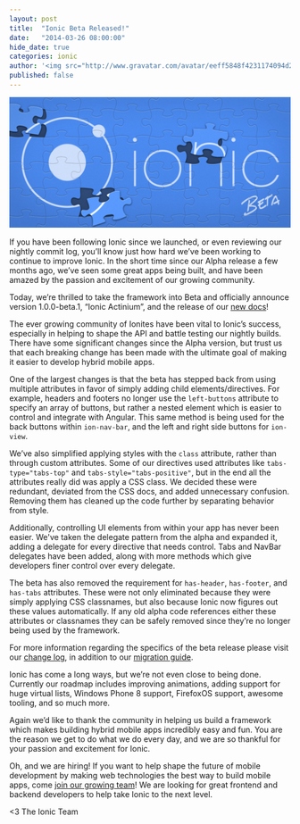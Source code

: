 ```yaml
---
layout: post
title:  "Ionic Beta Released!"
date:   "2014-03-26 08:00:00"
hide_date: true
categories: ionic
author: '<img src="http://www.gravatar.com/avatar/eeff5848f4231174094d2bc3cce26a05?s=48&amp;d=mm" class="author-icon"><a href="http://twitter.com/adamdbradley">@adamdbradley</a>'
published: false
---
```


<img class="showcase-image" src="/img/blog/beta-header.png">

If you have been following Ionic since we launched, or even reviewing our nightly commit log, you’ll know just how hard we’ve been working to continue to improve Ionic. In the short time since our Alpha release a few months ago, we’ve seen some great apps being built, and have been amazed by the passion and excitement of our growing community.

Today, we’re thrilled to take the framework into Beta and officially announce version 1.0.0-beta.1, “Ionic Actinium”, and the release of our [new docs](/docs/api/)!

The ever growing community of Ionites have been vital to Ionic’s success, especially in helping to shape the API and battle testing our nightly builds. There have some significant changes since the Alpha version, but trust us that each breaking change has been made with the ultimate goal of making it easier to develop hybrid mobile apps.

One of the largest changes is that the beta has stepped back from using multiple attributes in favor of simply adding child elements/directives. For example, headers and footers no longer use the `left-buttons` attribute to specify an array of buttons, but rather a nested element which is easier to control and integrate with Angular. This same method is being used for the back buttons within `ion-nav-bar`, and the left and right side buttons for `ion-view`.

We’ve also simplified applying styles with the `class` attribute, rather than through custom attributes. Some of our directives used attributes like `tabs-type="tabs-top"` and `tabs-style="tabs-positive"`, but in the end all the attributes really did was apply a CSS class. We decided these were redundant, deviated from the CSS docs, and added unnecessary confusion. Removing them has cleaned up the code further by separating behavior from style.

Additionally, controlling UI elements from within your app has never been easier. We've taken the delegate pattern from the alpha and expanded it, adding a delegate for every directive that needs control. Tabs and NavBar delegates have been added, along with more methods which give developers finer control over every delegate.

The beta has also removed the requirement for `has-header`, `has-footer`, and `has-tabs` attributes. These were not only eliminated because they were simply applying CSS classnames, but also because Ionic now figures out these values automatically. If any old alpha code references either these attributes or classnames they can be safely removed since they’re no longer being used by the framework.

For more information regarding the specifics of the beta release please visit our [change log](https://github.com/driftyco/ionic/blob/master/CHANGELOG.md), in addition to our [migration guide](https://github.com/driftyco/ionic/blob/master/CHANGELOG.md#breaking-changes--migration-guide).

Ionic has come a long ways, but we’re not even close to being done. Currently our roadmap includes improving animations, adding support for huge virtual lists, Windows Phone 8 support, FirefoxOS support, awesome tooling, and so much more.

Again we’d like to thank the community in helping us build a framework which makes building hybrid mobile apps incredibly easy and fun. You are the reason we get to do what we do every day, and we are so thankful for your passion and excitement for Ionic.

Oh, and we are hiring! If you want to help shape the future of mobile development by making web technologies the best way to build mobile apps, come [join our growing team](/jobs/)! We are looking for great frontend and backend developers to help take Ionic to the next level.

<3 The Ionic Team
